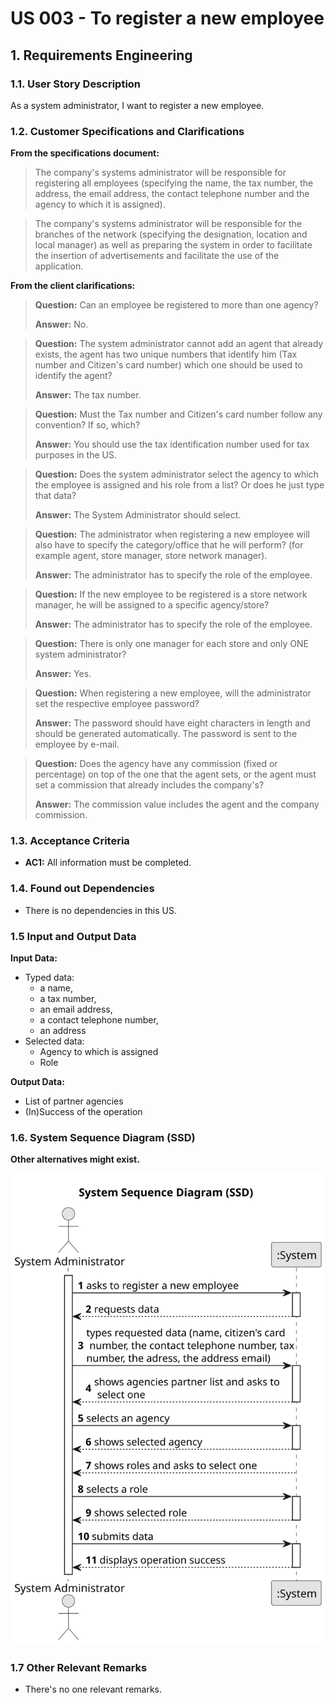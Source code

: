# US 003 - To register a new employee 

## 1. Requirements Engineering


### 1.1. User Story Description


As a system administrator, I want to register a new employee.



### 1.2. Customer Specifications and Clarifications 


**From the specifications document:**

>	The company's systems administrator will be responsible for registering all employees (specifying the name, the tax number, the address, the email address, the contact telephone number and the agency to which it is assigned).

>	The company's systems administrator will be responsible for the branches of the network (specifying the designation, location and local manager) as well as preparing the system in order to facilitate the insertion of advertisements and facilitate the use of the application.


**From the client clarifications:**


> **Question:** Can an employee be registered to more than one agency?
>
> **Answer:** No.



> **Question:** The system administrator cannot add an agent that already exists, the agent has two unique numbers that identify him (Tax number and Citizen's card number) which one should be used to identify the agent?
>
> **Answer:** The tax number.



> **Question:** Must the Tax number and Citizen's card number follow any convention? If so, which?
>
> **Answer:** You should use the tax identification number used for tax purposes in the US.




> **Question:** Does the system administrator select the agency to which the employee is assigned and his role from a list? Or does he just type that data?
>
> **Answer:** The System Administrator should select.



> **Question:** The administrator when registering a new employee will also have to specify the category/office that he will perform? (for example agent, store manager, store network manager).
> 
> **Answer:** The administrator has to specify the role of the employee.



> **Question:**  If the new employee to be registered is a store network manager, he will be assigned to a specific agency/store?
> 
> **Answer:** The administrator has to specify the role of the employee.
 
 
 
> **Question:**  There is only one manager for each store and only ONE system administrator?
>
> **Answer:** Yes.
 
 
 
> **Question:**  When registering a new employee, will the administrator set the respective employee password?
> 
> **Answer:** The password should have eight characters in length and should be generated automatically. The password is sent to the employee by e-mail.



> **Question:** Does the agency have any commission (fixed or percentage) on top of the one that the agent sets, or the agent must set a commission that already includes the company's?
>
> **Answer:** The commission value includes the agent and the company commission.


### 1.3. Acceptance Criteria


* **AC1:** All information must be completed.
 


### 1.4. Found out Dependencies


* There is no dependencies in this US.

### 1.5 Input and Output Data


**Input Data:**

* Typed data:
	* a name,
	* a tax number,
	* an email address,
	* a contact telephone number,
    * an address
* Selected data:
	* Agency to which is assigned
    * Role 


**Output Data:**

* List of partner agencies
* (In)Success of the operation

### 1.6. System Sequence Diagram (SSD)

**Other alternatives might exist.**


![System Sequence Diagram - Alternative One](svg/us003-system-sequence-diagram.svg)


### 1.7 Other Relevant Remarks

* There's no one relevant remarks.